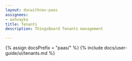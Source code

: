 ```yaml
---
layout: docwithnav-paas
assignees:
- ashvayka
title: Tenants
description: ThingsBoard Tenants management

---
```


{% assign docsPrefix = "paas/" %}
{% include docs/user-guide/ui/tenants.md %}